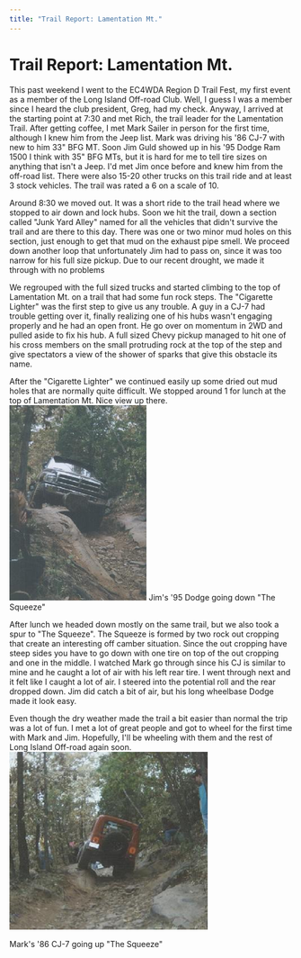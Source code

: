 ```yaml
---
title: "Trail Report: Lamentation Mt."
---
```

# Trail Report: Lamentation Mt.

This past weekend I went to the EC4WDA Region D Trail Fest, my first event as a member of the Long Island Off-road Club. Well, I guess I was a member since I heard the club president, Greg, had my check. Anyway, I arrived at the starting point at 7:30 and met Rich, the trail leader for the Lamentation Trail. After getting coffee, I met Mark Sailer in person for the first time, although I knew him from the Jeep list. Mark was driving his '86 CJ-7 with new to him 33" BFG MT. Soon Jim Guld showed up in his '95 Dodge Ram 1500 I think with 35" BFG MTs, but it is hard for me to tell tire sizes on anything that isn't a Jeep. I'd met Jim once before and knew him from the off-road list. There were also 15-20 other trucks on this trail ride and at least 3 stock vehicles. The trail was rated a 6 on a scale of 10.

Around 8:30 we moved out. It was a short ride to the trail head where we stopped to air down and lock hubs. Soon we hit the trail, down a section called "Junk Yard Alley" named for all the vehicles that didn't survive the trail and are there to this day. There was one or two minor mud holes on this section, just enough to get that mud on the exhaust pipe smell. We proceed down another loop that unfortunately Jim had to pass on, since it was too narrow for his full size pickup. Due to our recent drought, we made it through with no problems

We regrouped with the full sized trucks and started climbing to the top of Lamentation Mt. on a trail that had some fun rock steps. The "Cigarette Lighter" was the first step to give us any trouble. A guy in a CJ-7 had trouble getting over it, finally realizing one of his hubs wasn't engaging properly and he had an open front. He go over on momentum in 2WD and pulled aside to fix his hub. A full sized Chevy pickup managed to hit one of his cross members on the small protruding rock at the top of the step and give spectators a view of the shower of sparks that give this obstacle its name.

After the "Cigarette Lighter" we continued easily up some dried out mud holes that are normally quite difficult. We stopped around 1 for lunch at the top of Lamentation Mt. Nice view up there. ![](../../img/terry/trail/jlamen_.jpg "") Jim's '95 Dodge going down "The Squeeze"

After lunch we headed down mostly on the same trail, but we also took a spur to "The Squeeze". The Squeeze is formed by two rock out cropping that create an interesting off camber situation. Since the out cropping have steep sides you have to go down with one tire on top of the out cropping and one in the middle. I watched Mark go through since his CJ is similar to mine and he caught a lot of air with his left rear tire. I went through next and it felt like I caught a lot of air. I steered into the potential roll and the rear dropped down. Jim did catch a bit of air, but his long wheelbase Dodge made it look easy.

Even though the dry weather made the trail a bit easier than normal the trip was a lot of fun. I met a lot of great people and got to wheel for the first time with Mark and Jim. Hopefully, I'll be wheeling with them and the rest of Long Island Off-road again soon. ![](../../img/terry/trail/mlamen_.jpg "")

Mark's '86 CJ-7 going up "The Squeeze"